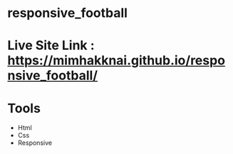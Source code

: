 # responsive_football
# Live Site Link : https://mimhakknai.github.io/responsive_football/
# Tools
* Html
* Css 
* Responsive
